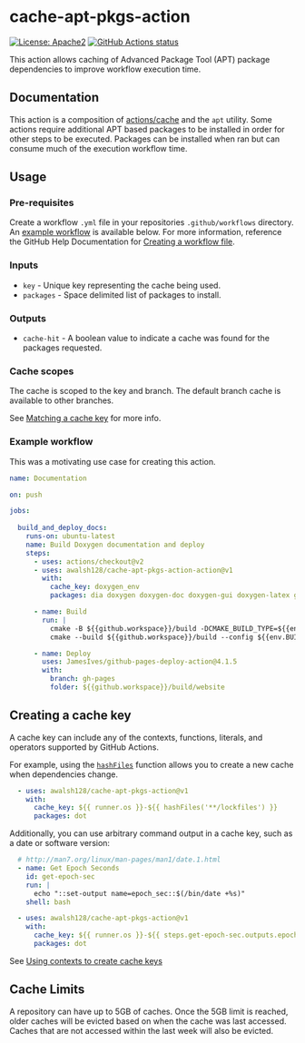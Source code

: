 # cache-apt-pkgs-action

[![License: Apache2](https://shields.io/badge/license-apache2-blue.svg)](https://github.com/awalsh128/fluentcpp/blob/master/LICENSE)
[![GitHub Actions status](https://github.com/awalsh128/cache-apt-pkgs-action-ci/workflows/Tests/badge.svg?branch=main&event=push)](https://github.com/awalsh128/cache-apt-pkgs-action/actions?query=workflow%3ATests)

This action allows caching of Advanced Package Tool (APT) package dependencies to improve workflow execution time.

## Documentation

This action is a composition of [actions/cache](https://github.com/actions/cache/README.md) and the `apt` utility. Some actions require additional APT based packages to be installed in order for other steps to be executed. Packages can be installed when ran but can consume much of the execution workflow time.

## Usage

### Pre-requisites

Create a workflow `.yml` file in your repositories `.github/workflows` directory. An [example workflow](#example-workflow) is available below. For more information, reference the GitHub Help Documentation for [Creating a workflow file](https://help.github.com/en/articles/configuring-a-workflow#creating-a-workflow-file).

### Inputs

* `key` - Unique key representing the cache being used.
* `packages` - Space delimited list of packages to install.

### Outputs

* `cache-hit` - A boolean value to indicate a cache was found for the packages requested.

### Cache scopes

The cache is scoped to the key and branch. The default branch cache is available to other branches.

See [Matching a cache key](https://help.github.com/en/actions/configuring-and-managing-workflows/caching-dependencies-to-speed-up-workflows#matching-a-cache-key) for more info.

### Example workflow

This was a motivating use case for creating this action.

```yaml
name: Documentation

on: push

jobs:
  
  build_and_deploy_docs:
    runs-on: ubuntu-latest
    name: Build Doxygen documentation and deploy
    steps:
      - uses: actions/checkout@v2
      - uses: awalsh128/cache-apt-pkgs-action-action@v1
        with:
          cache_key: doxygen_env
          packages: dia doxygen doxygen-doc doxygen-gui doxygen-latex graphviz mscgen

      - name: Build        
        run: |
          cmake -B ${{github.workspace}}/build -DCMAKE_BUILD_TYPE=${{env.BUILD_TYPE}}      
          cmake --build ${{github.workspace}}/build --config ${{env.BUILD_TYPE}}

      - name: Deploy
        uses: JamesIves/github-pages-deploy-action@4.1.5
        with:
          branch: gh-pages
          folder: ${{github.workspace}}/build/website
```

## Creating a cache key

A cache key can include any of the contexts, functions, literals, and operators supported by GitHub Actions.

For example, using the [`hashFiles`](https://help.github.com/en/actions/reference/context-and-expression-syntax-for-github-actions#hashfiles) function allows you to create a new cache when dependencies change.

```yaml
  - uses: awalsh128/cache-apt-pkgs-action@v1
    with:
      cache_key: ${{ runner.os }}-${{ hashFiles('**/lockfiles') }}
      packages: dot
```

Additionally, you can use arbitrary command output in a cache key, such as a date or software version:

```yaml
  # http://man7.org/linux/man-pages/man1/date.1.html
  - name: Get Epoch Seconds
    id: get-epoch-sec
    run: |
      echo "::set-output name=epoch_sec::$(/bin/date +%s)"
    shell: bash

  - uses: awalsh128/cache-apt-pkgs-action@v1
    with:
      cache_key: ${{ runner.os }}-${{ steps.get-epoch-sec.outputs.epoch_sec }}-${{ hashFiles('**/lockfiles') }}
      packages: dot
```

See [Using contexts to create cache keys](https://help.github.com/en/actions/configuring-and-managing-workflows/caching-dependencies-to-speed-up-workflows#using-contexts-to-create-cache-keys)

## Cache Limits

A repository can have up to 5GB of caches. Once the 5GB limit is reached, older caches will be evicted based on when the cache was last accessed.  Caches that are not accessed within the last week will also be evicted.
